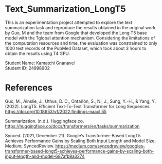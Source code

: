 # Text_Summarization_LongT5
This is an experimentation project attempted to explore the text summarization task and reproduce the results obtained in the original work by Guo, M and the team from Google that developed the Long T5 base model with the Tglobal attention mechanism. Considering the limitations of the computation resources and time, the evaluation was constrained to only 1000 test records of the PubMed Dataset, which took about 3 hours to obtain the results using T4 GPU. 

Student Name: Kamatchi Gnanavel\
Student ID: 24998902

# References
Guo, M., Ainslie, J., Uthus, D. C., Ontañón, S., Ni, J., Sung, Y.-H., & Yang, Y. (2022). LongT5: Efficient Text-To-Text Transformer for Long Sequences. https://doi.org/10.18653/v1/2022.findings-naacl.55 

Summarization. (n.d.). Huggingface.co. https://huggingface.co/docs/transformers/en/tasks/summarization 

Synced. (2021, December 21). Google’s Transformer-Based LongT5 Achieves Performance Gains by Scaling Both Input Length and Model Size. Medium; SyncedReview. https://medium.com/syncedreview/googles-transformer-based-longt5-achieves-performance-gains-by-scaling-both-input-length-and-model-687afb8a3274

